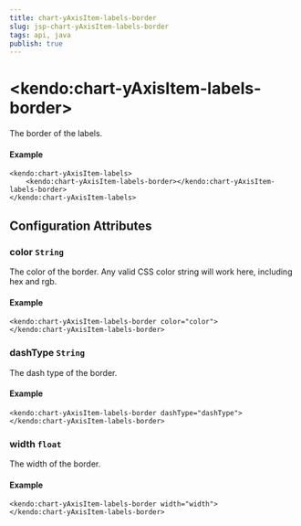```yaml
---
title: chart-yAxisItem-labels-border
slug: jsp-chart-yAxisItem-labels-border
tags: api, java
publish: true
---
```


# \<kendo:chart-yAxisItem-labels-border\>

The border of the labels.

#### Example
    <kendo:chart-yAxisItem-labels>
        <kendo:chart-yAxisItem-labels-border></kendo:chart-yAxisItem-labels-border>
    </kendo:chart-yAxisItem-labels>

## Configuration Attributes

### color `String`

The color of the border. Any valid CSS color string will work here, including
hex and rgb.

#### Example
    <kendo:chart-yAxisItem-labels-border color="color">
    </kendo:chart-yAxisItem-labels-border>

### dashType `String`

The dash type of the border.

#### Example
    <kendo:chart-yAxisItem-labels-border dashType="dashType">
    </kendo:chart-yAxisItem-labels-border>

### width `float`

The width of the border.

#### Example
    <kendo:chart-yAxisItem-labels-border width="width">
    </kendo:chart-yAxisItem-labels-border>

